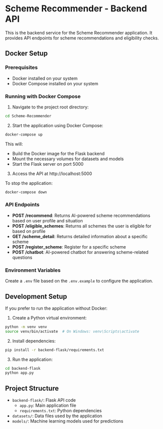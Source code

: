 # Scheme Recommender - Backend API

This is the backend service for the Scheme Recommender application. It provides API endpoints for scheme recommendations and eligibility checks.

## Docker Setup

### Prerequisites

- Docker installed on your system
- Docker Compose installed on your system

### Running with Docker Compose

1. Navigate to the project root directory:

```bash
cd Scheme-Recommender
```

2. Start the application using Docker Compose:

```bash
docker-compose up
```

This will:
- Build the Docker image for the Flask backend
- Mount the necessary volumes for datasets and models
- Start the Flask server on port 5000

3. Access the API at http://localhost:5000

To stop the application:

```bash
docker-compose down
```

### API Endpoints

- **POST /recommend**: Returns AI-powered scheme recommendations based on user profile and situation
- **POST /eligible_schemes**: Returns all schemes the user is eligible for based on profile
- **GET /scheme_detail**: Returns detailed information about a specific scheme
- **POST /register_scheme**: Register for a specific scheme
- **POST /chatbot**: AI-powered chatbot for answering scheme-related questions

### Environment Variables

Create a `.env` file based on the `.env.example` to configure the application.

## Development Setup

If you prefer to run the application without Docker:

1. Create a Python virtual environment:

```bash
python -m venv venv
source venv/bin/activate  # On Windows: venv\Scripts\activate
```

2. Install dependencies:

```bash
pip install -r backend-flask/requirements.txt
```

3. Run the application:

```bash
cd backend-flask
python app.py
```

## Project Structure

- `backend-flask/`: Flask API code
  - `app.py`: Main application file
  - `requirements.txt`: Python dependencies
- `datasets/`: Data files used by the application
- `models/`: Machine learning models used for predictions
